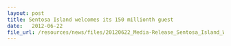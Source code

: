 ```yaml
---
layout: post
title: Sentosa Island welcomes its 150 millionth guest
date:   2012-06-22
file_url: /resources/news/files/20120622_Media-Release_Sentosa_Island_Welcomes_its_150_millionth_guest.pdf
---
```

